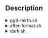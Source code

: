 ## Description


<details><summary>pg4-mirth.sh</summary>&nbsp;
  
After the ubuntu-based distro's is first setup, you can install Mirth Connect and pgAdmin4 in with this script. I made this script for my job.

Download script with wget.

```
wget https://raw.githubusercontent.com/caglaryalcin/linux-scripts/main/scripts/pg4-mirth.sh
```
Before running, you must give run permission with the following command.
```
sudo chmod +x pg4-mirth.sh
```
```
sudo ./pg4-mirth.sh
```

This script does exactly the following;

- Checks your internet
- System update & upgrade
- Install http-tools
- Install mirth connect
- Install pgAdmin4
- Set user passwords for pgadmin & mirth

<p>
</details>

<details><summary>after-format.sh</summary>&nbsp;
  
My settings and softwares for Linux Mint.

```
wget https://raw.githubusercontent.com/caglaryalcin/linux-scripts/main/scripts/dark.sh
```
```
sudo chmod +x dark.sh
```
```
bash dark.sh
```
```
wget https://raw.githubusercontent.com/caglaryalcin/linux-scripts/main/scripts/after-format.sh
```
```
sudo chmod +x after-format.sh
```
```
sudo ./after-format.sh
```  

This script does exactly the following;

- Checks your internet
- Sets resolution 1920x1080 for single monitor
- System update & upgrade
- Install vMware workstation
- Install wine
- Install libreoffice
- Install thunderbird
- Install putty
- Install steam
- Install anydesk
- Install flameshot
- Install sublime-text
- Install vlc
- Install filezilla
- Install deluge
- Install gparted
  
</details>

<details><summary>dark.sh</summary>&nbsp;
  
This script just does sets dark theme for Linux Mint (Cinnamon) or Gnome based distros.
  
</details>
